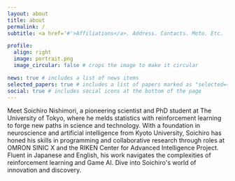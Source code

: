 ```yaml
---
layout: about
title: about
permalink: /
subtitle: <a href='#'>Affiliations</a>. Address. Contacts. Moto. Etc.

profile:
  align: right
  image: portrait.png
  image_circular: false # crops the image to make it circular

news: true # includes a list of news items
selected_papers: true # includes a list of papers marked as "selected={true}"
social: true # includes social icons at the bottom of the page
---
```


Meet Soichiro Nishimori, a pioneering scientist and PhD student at The University of Tokyo, where he melds statistics with reinforcement learning to forge new paths in science and technology. With a foundation in neuroscience and artificial intelligence from Kyoto University, Soichiro has honed his skills in programming and collaborative research through roles at OMRON SINIC X and the RIKEN Center for Advanced Intelligence Project. Fluent in Japanese and English, his work navigates the complexities of reinforcement learning and Game AI. Dive into Soichiro's world of innovation and discovery.
